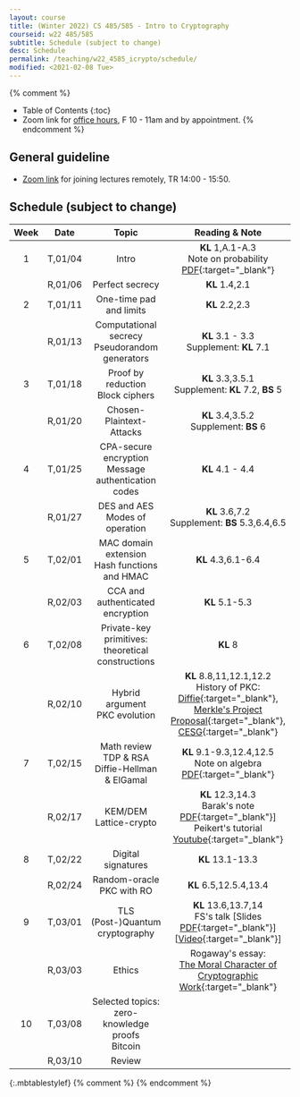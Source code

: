 ```yaml
---
layout: course
title: (Winter 2022) CS 485/585 - Intro to Cryptography
courseid: w22 485/585
subtitle: Schedule (subject to change)
desc: Schedule
permalink: /teaching/w22_4585_icrypto/schedule/
modified: <2021-02-08 Tue> 
---
```


{% comment %}
* Table of Contents
{:toc}
* Zoom link for [office hours](), F 10 - 11am and by appointment.
{% endcomment %}

## General guideline
* [Zoom link](https://pdx.zoom.us/j/89374231084?pwd=eHg4UW53Q3F5KzVma0VBdmt1K2FKUT09) for joining lectures remotely, TR 14:00 - 15:50. 

## Schedule (subject to change)

| Week | Date  | Topic | Reading & Note |
|:-----:| :---------: |:----------:|:-----:|
|1| T,01/04 | Intro | **KL** 1,A.1-A.3 <br> Note on probability [PDF](http://theory.stanford.edu/~trevisan/cs276/notesprob.pdf){:target="_blank"} |
||R,01/06 | Perfect secrecy | **KL** 1.4,2.1 |
|2|T,01/11| One-time pad and limits | **KL** 2.2,2.3 |
||R,01/13| Computational secrecy <br> Pseudorandom generators | **KL** 3.1 - 3.3 <br> Supplement: **KL** 7.1 |
|3|T,01/18|  Proof by reduction <br> Block ciphers | **KL** 3.3,3.5.1 <br> Supplement: **KL** 7.2, **BS** 5 |
||R,01/20 | Chosen-Plaintext-Attacks | **KL** 3.4,3.5.2 <br> Supplement: **BS** 6 |
|4|T,01/25 | CPA-secure encryption <br> Message authentication codes | **KL** 4.1 - 4.4 |
||R,01/27 | DES and AES <br> Modes of operation | **KL** 3.6,7.2 <br> Supplement: **BS** 5.3,6.4,6.5 |
|5|T,02/01| MAC domain extension <br> Hash functions and HMAC | **KL** 4.3,6.1-6.4 |
||R,02/03 | CCA and authenticated encryption | **KL** 5.1-5.3 |
|6|T,02/08| Private-key primitives: <br> theoretical constructions | **KL** 8 |
||R,02/10 | Hybrid argument <br> PKC evolution | **KL** 8.8,11,12.1,12.2 <br> History of PKC: [Diffie](http://cr.yp.to/bib/1988/diffie.pdf){:target="_blank"}, [Merkle's Project Proposal](http://www.merkle.com/1974/){:target="_blank"}, [CESG](http://cryptome.org/jya/ellisdoc.htm){:target="_blank"} |
|7|T,02/15| Math review <br> TDP & RSA <br> Diffie-Hellman & ElGamal | **KL** 9.1-9.3,12.4,12.5 <br> Note on algebra [PDF](https://people.eecs.berkeley.edu/~luca/cs276/notesalgebra.pdf){:target="_blank"} |
||R,02/17 | KEM/DEM <br> Lattice-crypto | **KL** 12.3,14.3 <br> Barak's note [PDF](https://files.boazbarak.org/crypto/lec_12_lattices.pdf){:target="_blank"}] Peikert's tutorial [Youtube](https://youtu.be/K_fNK04yG4o){:target="_blank"} |
|8|T,02/22| Digital signatures | **KL** 13.1-13.3 |
||R,02/24 | Random-oracle <br> PKC with RO | **KL** 6.5,12.5.4,13.4|
|9|T,03/01| TLS <br> (Post-)Quantum cryptography | **KL** 13.6,13.7,14 <br> FS's talk [Slides [PDF]({{base}}/files/talks/201611_fspqcasia.pdf){:target="_blank"}] [[Video](https://www.youtube.com/watch?v=n39-FOmNh5g){:target="_blank"}] |
||R,03/03 | Ethics | Rogaway's essay: <br> [The Moral Character of Cryptographic Work](https://web.cs.ucdavis.edu/~rogaway/papers/moral.html){:target="_blank"} |
|10|T,03/08| Selected topics: <br> zero-knowledge proofs <br> Bitcoin | |
||R,03/10 | Review |  |
{:.mbtablestylef}
{% comment %}
{% endcomment %}


